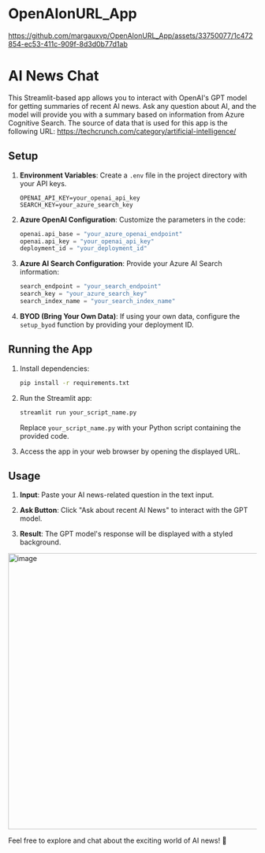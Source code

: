 # OpenAIonURL_App

https://github.com/margauxvp/OpenAIonURL_App/assets/33750077/1c472854-ec53-411c-909f-8d3d0b77d1ab

# AI News Chat

This Streamlit-based app allows you to interact with OpenAI's GPT model for getting summaries of recent AI news. Ask any question about AI, and the model will provide you with a summary based on information from Azure Cognitive Search. The source of data that is used for this app is the following URL: https://techcrunch.com/category/artificial-intelligence/

## Setup

1. **Environment Variables**: Create a `.env` file in the project directory with your API keys.

    ```plaintext
    OPENAI_API_KEY=your_openai_api_key
    SEARCH_KEY=your_azure_search_key
    ```

2. **Azure OpenAI Configuration**: Customize the parameters in the code:

    ```python
    openai.api_base = "your_azure_openai_endpoint"
    openai.api_key = "your_openai_api_key"
    deployment_id = "your_deployment_id"
    ```

3. **Azure AI Search Configuration**: Provide your Azure AI Search information:

    ```python
    search_endpoint = "your_search_endpoint"
    search_key = "your_azure_search_key"
    search_index_name = "your_search_index_name"
    ```

4. **BYOD (Bring Your Own Data)**: If using your own data, configure the `setup_byod` function by providing your deployment ID.

## Running the App

1. Install dependencies:

    ```bash
    pip install -r requirements.txt
    ```

2. Run the Streamlit app:

    ```bash
    streamlit run your_script_name.py
    ```

    Replace `your_script_name.py` with your Python script containing the provided code.

3. Access the app in your web browser by opening the displayed URL.

## Usage

1. **Input**: Paste your AI news-related question in the text input.

2. **Ask Button**: Click "Ask about recent AI News" to interact with the GPT model.

3. **Result**: The GPT model's response will be displayed with a styled background.

<img width="560" alt="image" src="https://github.com/margauxvp/OpenAIonURL_App/assets/33750077/53f31a05-9a46-4300-a3fc-3cbaaa3c0f41">

Feel free to explore and chat about the exciting world of AI news! 🤖

